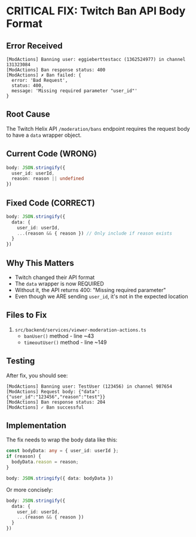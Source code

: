 # CRITICAL FIX: Twitch Ban API Body Format

## Error Received
```
[ModActions] Banning user: eggieberttestacc (1362524977) in channel 131323084
[ModActions] Ban response status: 400
[ModActions] ✗ Ban failed: {
  error: 'Bad Request',
  status: 400,
  message: 'Missing required parameter "user_id"'
}
```

## Root Cause
The Twitch Helix API `/moderation/bans` endpoint requires the request body to have a `data` wrapper object.

## Current Code (WRONG)
```typescript
body: JSON.stringify({
  user_id: userId,
  reason: reason || undefined
})
```

## Fixed Code (CORRECT)
```typescript
body: JSON.stringify({
  data: {
    user_id: userId,
    ...(reason && { reason }) // Only include if reason exists
  }
})
```

## Why This Matters
- Twitch changed their API format
- The `data` wrapper is now REQUIRED
- Without it, the API returns 400: "Missing required parameter"
- Even though we ARE sending `user_id`, it's not in the expected location

## Files to Fix
1. `src/backend/services/viewer-moderation-actions.ts`
   - `banUser()` method - line ~43
   - `timeoutUser()` method - line ~149

## Testing
After fix, you should see:
```
[ModActions] Banning user: TestUser (123456) in channel 987654
[ModActions] Request body: {"data":{"user_id":"123456","reason":"test"}}
[ModActions] Ban response status: 204
[ModActions] ✓ Ban successful
```

## Implementation
The fix needs to wrap the body data like this:

```typescript
const bodyData: any = { user_id: userId };
if (reason) {
  bodyData.reason = reason;
}

body: JSON.stringify({ data: bodyData })
```

Or more concisely:
```typescript
body: JSON.stringify({
  data: {
    user_id: userId,
    ...(reason && { reason })
  }
})
```
